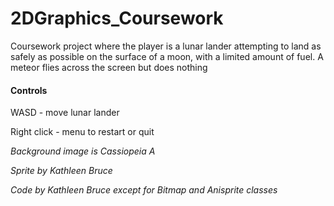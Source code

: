 # 2DGraphics_Coursework

Coursework project where the player is a lunar lander attempting to land as safely as possible 
on the surface of a moon, with a limited amount of fuel. A meteor flies across the screen but does nothing

#### Controls 
WASD - move lunar lander

Right click - menu to restart or quit





*Background image is Cassiopeia A*

*Sprite by Kathleen Bruce*

*Code by Kathleen Bruce except for Bitmap and Anisprite classes*
